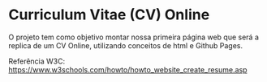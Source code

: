 # Curriculum Vitae (CV) Online

O projeto tem como objetivo montar nossa primeira página web que será a replica de um CV Online, utilizando conceitos de html e Github Pages.

Referência W3C: https://www.w3schools.com/howto/howto_website_create_resume.asp
